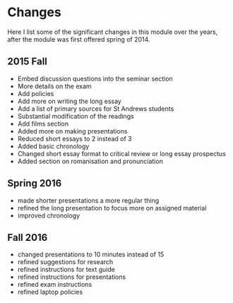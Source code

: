 # Changes

Here I list some of the significant changes in this module over the years, after the module was first offered spring of 2014.

## 2015 Fall

* Embed discussion questions into the seminar section
* More details on the exam
* Add policies
* Add more on writing the long essay
* Add a list of primary sources for St Andrews students
* Substantial modification of the readings
* Add films section
* Added more on making presentations
* Reduced short essays to 2 instead of 3
* Added basic chronology
* Changed short essay format to critical review or long essay prospectus
* Added section on romanisation and pronunciation

## Spring 2016

* made shorter presentations a more regular thing
* refined the long presentation to focus more on assigned material
* improved chronology

## Fall 2016

* changed presentations to 10 minutes instead of 15
* refined suggestions for research
* refined instructions for text guide
* refined instructions for presentations
* refined exam instructions
* refined laptop policies
